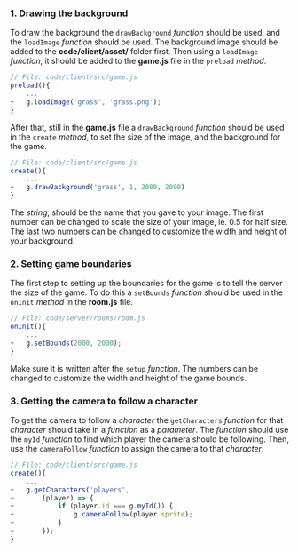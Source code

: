 ### 1. Drawing the background
To draw the background the `drawBackground` _function_ should be used, and the `loadImage` _function_ should be used. The background image should be added to the **code/client/asset/** folder first. Then using a `loadImage` _function_, it should be added to the **game.js** file in the `preload` _method_. 
```javascript
// File: code/client/src/game.js
preload(){
	...
+	g.loadImage('grass', 'grass.png');
}
```
After that, still in the **game.js** file a `drawBackground` _function_ should be used in the `create` _method_, to set the size of the image, and the background for the game.
```javascript
// File: code/client/src/game.js
create(){
	...
+	g.drawBackground('grass', 1, 2000, 2000)
}
```
The _string_, should be the name that you gave to your image. The first number can be changed to scale the size of your image, ie. 0.5 for half size. The last two numbers can be changed to customize the width and height of your background. 

### 2. Setting game boundaries

The first step to setting up the boundaries for the game is to tell the server the size of the game. To do this a `setBounds` _function_ should be used in the `onInit` _method_ in the **room.js** file.   
```javascript
// File: code/server/rooms/room.js
onInit(){
	...
+	g.setBounds(2000, 2000);
}
```
Make sure it is written after the `setup` _function_. The numbers can be changed to customize the width and height of the game bounds. 

### 3. Getting the camera to follow a character

To get the camera to follow a _character_ the `getCharacters` _function_ for that _character_ should take in a _function_ as a _parameter_. The _function_ should use the `myId` _function_ to find which player the camera should be following. Then, use the `cameraFollow` _function_ to assign the camera to that _character_. 
  
```javascript
// File: code/client/src/game.js
create(){
	...
+	g.getCharacters('players',
+		(player) => {
+			if (player.id === g.myId()) {
+				g.cameraFollow(player.sprite);
+			}
+		});
}
```


